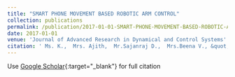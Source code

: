 ```yaml
---
title: "SMART PHONE MOVEMENT BASED ROBOTIC ARM CONTROL"
collection: publications
permalink: /publication/2017-01-01-SMART-PHONE-MOVEMENT-BASED-ROBOTIC-ARM-CONTROL
date: 2017-01-01
venue: 'Journal of Advanced Research in Dynamical and Control Systems'
citation: ' Ms. K.,  Mrs. Ajith,  Mr.Sajanraj D.,  Mrs.Beena V., &quot;SMART PHONE MOVEMENT BASED ROBOTIC ARM CONTROL.&quot; Journal of Advanced Research in Dynamical and Control Systems, 2017.'
---
```

Use [Google Scholar](https://scholar.google.com/scholar?q=SMART+PHONE+MOVEMENT+BASED+ROBOTIC+ARM+CONTROL){:target="_blank"} for full citation
